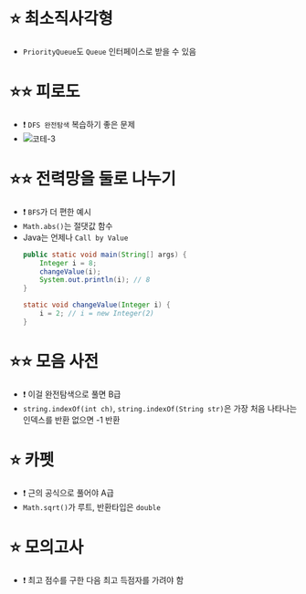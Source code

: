 # ⭐ 최소직사각형

* `PriorityQueue`도 `Queue` 인터페이스로 받을 수 있음

# ⭐⭐ 피로도

* ❗️ `DFS 완전탐색` 복습하기 좋은 문제
* ![코테-3](https://user-images.githubusercontent.com/76807762/179000543-c99054a7-5d77-440f-880b-bb96b1745c09.jpg)

# ⭐⭐ 전력망을 둘로 나누기

* ❗️ `BFS`가 더 편한 예시
* `Math.abs()`는 절댓값 함수
* Java는 언제나 `Call by Value`
  ```java
  public static void main(String[] args) {
      Integer i = 8;
      changeValue(i);
      System.out.println(i); // 8
  }

  static void changeValue(Integer i) {
      i = 2; // i = new Integer(2)
  }
  ```

# ⭐⭐ 모음 사전

* ❗️ 이걸 완전탐색으로 풀면 B급
* `string.indexOf(int ch)`, `string.indexOf(String str)`은 가장 처음 나타나는 인덱스를 반환 없으면 -1 반환

# ⭐ 카펫

* ❗️ 근의 공식으로 풀어야 A급
* `Math.sqrt()`가 루트, 반환타입은 `double`

# ⭐ 모의고사

* ❗️ 최고 점수를 구한 다음 최고 득점자를 가려야 함
